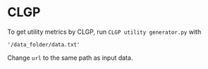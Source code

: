 # CLGP

To get utility metrics by CLGP, run `CLGP utility generator.py` with
```
'/data_folder/data.txt'
```
Change `url` to the same path as input data.
